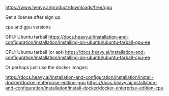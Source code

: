 https://www.heavy.ai/product/downloads/free/gpu

Get a license after sign up.

cpu and gpu versions

GPU: Ubuntu tarball
https://docs.heavy.ai/installation-and-configuration/installation/installing-on-ubuntu/ubuntu-tarball-gpu-ee

CPU: Ubuntu tarball (or apt)
https://docs.heavy.ai/installation-and-configuration/installation/installing-on-ubuntu/ubuntu-tarball-cpu-ee

Or perhaps just use the docker images:

https://docs.heavy.ai/installation-and-configuration/installation/install-docker/docker-enterprise-edition-gpu
https://docs.heavy.ai/installation-and-configuration/installation/install-docker/docker-enterprise-edition-cpu
